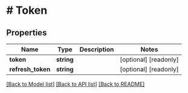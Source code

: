 # # Token

## Properties

Name | Type | Description | Notes
------------ | ------------- | ------------- | -------------
**token** | **string** |  | [optional] [readonly]
**refresh_token** | **string** |  | [optional] [readonly]

[[Back to Model list]](../../README.md#models) [[Back to API list]](../../README.md#endpoints) [[Back to README]](../../README.md)
